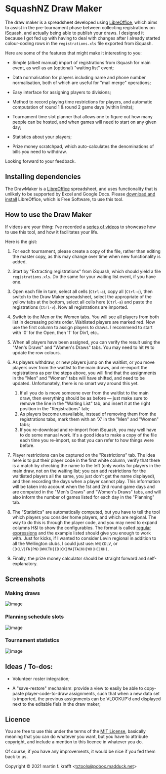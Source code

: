 # SquashNZ Draw Maker

The draw maker is a spreadsheet developed using
[LibreOffice](https://libreoffice.org), which aims to assist in the
pre-tournament phase between collecting registrations on iSquash, and actually
being able to publish your draws. I designed it because I got fed up with
having to deal with changes after I already started colour-coding rows in the
`registrations.xls` file exported from iSquash.

Here are some of the features that might make it interesting to you:

- Simple (albeit manual) import of registrations from iSquash for main event, as well as an (optional) "waiting list" event;

- Data normalisation for players including name and phone number normalisation, both of which are useful for "mail merge" operations;

- Easy interface for assigning players to divisions;

- Method to record playing time restrictions for players, and automatic computation of round 1 & round 2 game days (within limits);

- Tournament time slot planner that allows one to figure out how many people can be hosted, and when games will need to start on any given day;

- Statistics about your players;

- Prize money scratchpad, which auto-calculates the denominations of bills you need to withdraw.

Looking forward to your feedback.

## Installing dependencies

The DrawMaker is a [LibreOffice](https://libreoffice.org) spreadsheet, and uses functionality that is unlikely to be supported by Excel and Google Docs. Please [download and install](https://www.libreoffice.org/get-help/install-howto/) LibreOffice, which is Free Software, to use this tool.

## How to use the Draw Maker

If videos are your thing: I've recorded a [series of
videos](https://vimeo.com/tctools) to showcase how to use this tool, and
how it facilitates your life.

Here is the gist:

1. For each tournament, please create a copy of the file, rather than editing the master copy, as this may change over time when new functionality is added.

2. Start by "Extracting registrations" from iSquash, which should yield a file `registrations.xls`. Do the same for your waiting list event, if you have one.

3. Open each file in turn, select all cells (`Ctrl-a`), copy all (`Ctrl-c`), then switch to the Draw Maker spreadsheet, select the appropriate of the yellow tabs at the bottom, select all cells here (`Ctrl-a`) and paste the registrations (`Ctrl-v`). Now all registrations are imported.

4. Switch to the Men or the Women tabs. You will see all players from both list in decreasing points order. Waitlisted players are marked red. Now use the first column to assign players to draws. I recommend to start with '0' for the Open, then '1' for Div1, etc..

5. When all players have been assigned, you can verify the result using the "Men's Draws" and "Women's Draws" tabs. You may need to hit `F9` to update the row colours.

6. As players withdraw, or new players jump on the waitlist, or you move players over from the waitlist to the main draws, and re-export the registrations as per the steps above, you will find that the assignments in the "Men" and "Women" tabs will have shifted, and need to be updated. Unfortunately, there is no smart way around this yet.

   1. If all you do is move someone over from the waitlist to the main draw, then everything should be as before — just make sure to remove the line in the "Waiting List" tab, and insert it at the right position in the "Registrations" tab;
   2. As players become unavailable, instead of removing them from the registrations tabs, mark them with an 'X' in the "Men" and "Women" tabs;
   3. If you re-download and re-import from iSquash, you may well have to do some manual work. It's a good idea to make a copy of the file each time you re-import, so that you can refer to how things were before.

7. Player restrictions can be captured on the "Restrictions" tab. The idea here is to put their player code in the first white column, verify that there is a match by checking the name to the left (only works for players in the main draw, not on the waiting list; you can add restrictions for the waitlisted players all the same, you just don't get the name displayed), and then recording the days when a player cannot play. This information will be taken into account when the 1st and 2nd round game days and are computed in the "Men's Draws" and "Women's Draws" tabs, and will also inform the number of games listed for each day in the "Planning" tab.

8. The "Statistics" are automatically computed, but you have to tell the tool which players you consider home players, and which are regional. The way to do this is through the player code, and you may need to expand columns H&I to show the configurables. The format is called [regular expressions](https://en.wikipedia.org/wiki/Regular_expression) and the example listed should give you enough to work with. Just for kicks, if I wanted to consider Levin regional in addition to all the Wellington clubs, I could just use: `WN|CDLV`, or `CD(LV|FN|PN)|WN(TH|IB|CK|MA|TA|KH|WO|HC|UH)`.

9. Finally, the prize money calculator should be straight forward and self-explanatory.

## Screenshots

### Making draws

![image](https://user-images.githubusercontent.com/195073/145316546-f6d3913e-8494-4771-b791-0a664d8d3a3b.png)

### Planning schedule slots

![image](https://user-images.githubusercontent.com/195073/134892797-3bab0626-c0d0-4323-96b9-52f178e0f71d.png)

### Tournament statistics

![image](https://user-images.githubusercontent.com/195073/134892672-166f47e6-9d8c-44bf-8e8b-7b539dbe0dfd.png)

## Ideas / To-dos:

- Volunteer roster integration;

- A "save-restore" mechanism: provide a view to easily be able to copy-paste player-code-to-draw assignments, such that when a new data set is imported, the previous assignments can be VLOOKUP'd and displayed next to the editable fiels in the draw maker;

## Licence

You are free to use this under the terms of the [MIT
License](https://mit-license.org/), basically meaning that you can do whatever
you want, but you have to attribute copyright, and include a mention to this
licence in whatever you do.

Of course, if you have any improvements, it would be nice if you fed them back
to us.

Copyright © 2021 martin f. krafft <<tctools@pobox.madduck.net>>

